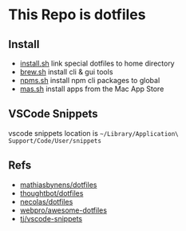 # This Repo is dotfiles

## Install

- [install.sh](./install.sh) link special dotfiles to home directory
- [brew.sh](./brew.sh) install cli & gui tools
- [npms.sh](./npms.sh) install npm cli packages to global
- [mas.sh](./mas.sh) install apps from the Mac App Store

## VSCode Snippets

vscode snippets location is `~/Library/Application\ Support/Code/User/snippets`

## Refs

- [mathiasbynens/dotfiles](https://github.com/mathiasbynens/dotfiles)
- [thoughtbot/dotfiles](https://github.com/thoughtbot/dotfiles)
- [necolas/dotfiles](https://github.com/necolas/dotfiles)
- [webpro/awesome-dotfiles](https://github.com/webpro/awesome-dotfiles)
- [tj/vscode-snippets](https://github.com/tj/vscode-snippets)
